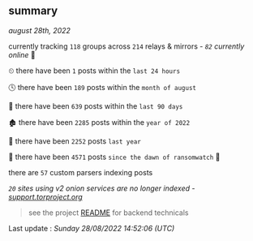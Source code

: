
## summary
_august 28th, 2022_

currently tracking `118` groups across `214` relays & mirrors - _`82` currently online_ 📡

⏲ there have been `1` posts within the `last 24 hours`

🕓 there have been `189` posts within the `month of august`

📅 there have been `639` posts within the `last 90 days`

🏚 there have been `2285` posts within the `year of 2022`

🚀 there have been `2252` posts `last year`

🦕 there have been `4571` posts `since the dawn of ransomwatch` 🐣

there are `57` custom parsers indexing posts

_`20` sites using v2 onion services are no longer indexed - [support.torproject.org](https://support.torproject.org/onionservices/v2-deprecation/)_

> see the project [README](https://github.com/jmousqueton/ransomwatch#readme) for backend technicals



Last update : _Sunday 28/08/2022 14:52:06 (UTC)_

